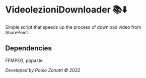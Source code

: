 # VideolezioniDownloader 📚⬇️
Simple script that speeds up the process of download video from SharePoint.

## Dependencies
FFMPEG, pbpaste

_Developed by Paolo Zanotti © 2022_
